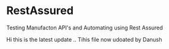 # RestAssured
Testing Manufacton API's and Automating using Rest Assured

Hi this is the latest update ..
Tihis file now udoated by Danush
